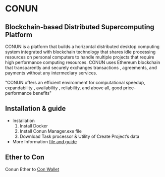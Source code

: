 # CONUN
## Blockchain-based Distributed Supercomputing Platform
CONUN is a platform that builds a horizontal distributed desktop computing   system integrated with blockchain technology that shares idle processing resources on personal computers to handle multiple projects that require high performance computing resources. CONUN uses Ethereum blockchain that transparently and securely exchanges transactions , agreements, and payments without any intermediary services.

"CONUN offers an efficient environment for computational speedup, expandability , availability , reliability, and above all, good price-performance benefits"

## Installation & guide
  * Installation
    1. Install Docker 
    1. Install Conun Manager.exe file
    1. Download Task processor & Utility of Create Project’s data
  * More Information [file and guide](http://www.docs.conun.io)

## Ether to Con
  Conun Ether to [Con Wallet](http://www.etc.conun.io) 
